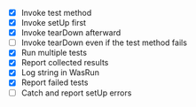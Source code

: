 - [x] Invoke test method
- [x] Invoke setUp first
- [x] Invoke tearDown afterward
- [ ] Invoke tearDown even if the test method fails
- [x] Run multiple tests
- [x] Report collected results
- [x] Log string in WasRun
- [x] Report failed tests
- [ ] Catch and report setUp errors
